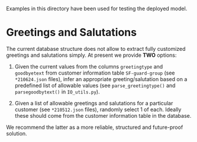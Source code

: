 Examples in this directory have been used for testing the
deployed model.

# Greetings and Salutations

The current database structure does not allow to extract
fully customized greetings and salutations simply. At
present we provide **TWO** options:

1. Given the current values from the columns `greetingtype`
   and `goodbyetext` from customer information table
   `SF-guard-group` (see `*210624.json` files), infer an appropriate
   greeting/salutation based on a predefined list of
   allowable values (see `parse_greetingtype()` and `parsegoodbytext()` in `IO_utils.py`).

2. Given a list of allowable greetings and salutations for a
   particular customer (see `*210512.json` files), randomly
   select 1 of each. Ideally these should come from the
   customer information table in the database.

We recommend the latter as a more reliable, structured and future-proof solution.